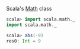 Scala's [Math](http://www.scala-lang.org/api/2.11.8/#scala.math.package) class

```scala
scala> import scala.math._
import scala.math._

scala> abs(-9)
res0: Int = 9
```
